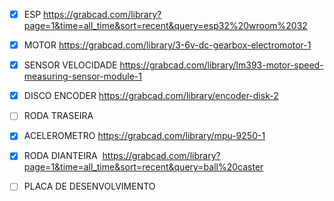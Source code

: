 - [x] ESP
https://grabcad.com/library?page=1&time=all_time&sort=recent&query=esp32%20wroom%2032

- [x] MOTOR
https://grabcad.com/library/3-6v-dc-gearbox-electromotor-1

- [x] SENSOR VELOCIDADE 
https://grabcad.com/library/lm393-motor-speed-measuring-sensor-module-1

- [x] DISCO ENCODER 
https://grabcad.com/library/encoder-disk-2

- [ ] RODA TRASEIRA 


- [x] ACELEROMETRO 
https://grabcad.com/library/mpu-9250-1

- [x] RODA DIANTEIRA 
https://grabcad.com/library?page=1&time=all_time&sort=recent&query=ball%20caster

- [ ] PLACA DE DESENVOLVIMENTO
